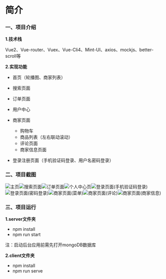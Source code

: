 # 简介

### 一、项目介绍

**1.技术栈**

Vue2、Vue-router、Vuex、Vue-Cli4、Mint-UI、axios、mockjs、better-scroll等

**2.实现功能**

* 首页（轮播图、商家列表）
* 搜索页面
* 订单页面
* 用户中心
* 商家页面
  * 购物车
  * 商品列表（左右联动滚动）
  * 评论页面
  * 商家信息页面

* 登录注册页面（手机验证码登录、用户名密码登录）

### 二、项目截图

![主页](./images/home.png)![搜索页面](./images/search.png)![订单页面](./images/order.png)![个人中心页](./images/profile.png)![登录页面(手机验证码登录)](./images/login_phone.png)![登录页面(密码登录)](./images/login_pwd.png)![商家页面(菜单)](./images/shop_menu.png)![商家页面(评论)](./images/shop_comment.png)![商家页面(商家信息)](./images/shop_info.png)

### 三、项目运行

**1.server文件夹**

* npm install
* npm run start

注：启动后台应用前需先打开mongoDB数据库

**2.client文件夹**

* npm install
* npm run serve
